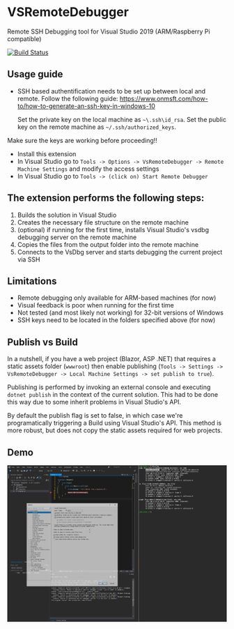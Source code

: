 # VSRemoteDebugger
Remote SSH Debugging tool for Visual Studio 2019 (ARM/Raspberry Pi compatible)

[![Build Status](https://dev.azure.com/radutomy0781/radutomy/_apis/build/status/radutomy.VSRemoteDebugger?branchName=master)](https://dev.azure.com/radutomy0781/radutomy/_build/latest?definitionId=5&branchName=master)

## Usage guide

- SSH based authentification needs to be set up between local and remote. Follow the following guide:
https://www.onmsft.com/how-to/how-to-generate-an-ssh-key-in-windows-10
	
	Set the private key on the local machine as `~\.ssh\id_rsa`. 
	Set the public key on the remote machine as `~/.ssh/authorized_keys`.

Make sure the keys are working before proceeding!!
- Install this extension
- In Visual Studio go to `Tools -> Options -> VsRemoteDebugger -> Remote Machine Settings` and modify the access settings
- In Visual Studio go to `Tools -> (click on) Start Remote Debugger`

## The extension performs the following steps:

1. Builds the solution in Visual Studio 
2. Creates the necessary file structure on the remote machine
3. (optional) if running for the first time, installs Visual Studio's vsdbg debugging server on the remote machine
4. Copies the files from the output folder into the remote machine
5. Connects to the VsDbg server and starts debugging the current project via SSH

## Limitations

- Remote debugging only available for ARM-based machines (for now)
- Visual feedback is poor when running for the first time
- Not tested (and most likely not working) for 32-bit versions of Windows
- SSH keys need to be located in the folders specified above (for now)

## Publish vs Build

In a nutshell, if you have a web project (Blazor, ASP .NET) that requires a static assets folder (`wwwroot`) then enable publishing (`Tools -> Settings -> VsRemoteDebugger -> Local Machine Settings -> set publish to true`). 

Publishing is performed by invoking an external console and executing `dotnet publish` in the context of the current solution. This had to be done this way due to some inherit problems in Visual Studio's API.

By default the publish flag is set to false, in which case we're programatically triggering a Build using Visual Studio's API. This method is more robust, but does not copy the static assets required for web projects. 

## Demo

![](VSRemoteDebuggerDemo.gif)
